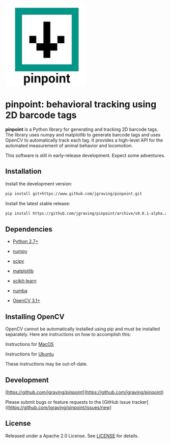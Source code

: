 ![alt text][logo]

[logo]: logo-small.png

**pinpoint**: behavioral tracking using 2D barcode tags
=======================================

**pinpoint** is a Python library for generating and tracking 2D barcode tags. 
The library uses numpy and matplotlib to generate barcode tags and uses OpenCV to automatically track each tag. 
It provides a high-level API for the automated measurement of animal behavior and locomotion.

This software is still in early-release development. Expect some adventures. 

Installation
------------

Install the development version:
```bash
pip install git+https://www.github.com/jgraving/pinpoint.git
```
Install the latest stable release:
```bash
pip install https://github.com/jgraving/pinpoint/archive/v0.0.1-alpha.zip
```
Dependencies
------------

- [Python 2.7+](http://www.python.org)

- [numpy](http://www.numpy.org/)

- [scipy](http://www.scipy.org/)

- [matplotlib](http://matplotlib.org/)

- [scikit-learn](http://scikit-learn.org/stable/)

- [numba](http://numba.pydata.org/)

- [OpenCV 3.1+](http://opencv.org/)

Installing OpenCV
------------

OpenCV cannot be automatically installed using pip and must be installed separately. Here are instructions on how to accomplish this: 

Instructions for [MacOS](https://www.pyimagesearch.com/2016/12/19/install-opencv-3-on-macos-with-homebrew-the-easy-way/)

Instructions for [Ubuntu](https://www.pyimagesearch.com/2016/10/24/ubuntu-16-04-how-to-install-opencv/)

These instructions may be out-of-date.

Development
-------------
[https://github.com/jgraving/pinpoint](https://github.com/jgraving/pinpoint)

Please submit bugs or feature requests to the [GitHub issue tracker]((https://github.com/jgraving/pinpoint/issues/new)

License
------------

Released under a Apache 2.0 License. See [LICENSE](https://github.com/jgraving/pinpoint/blob/master/LICENSE) for details.

